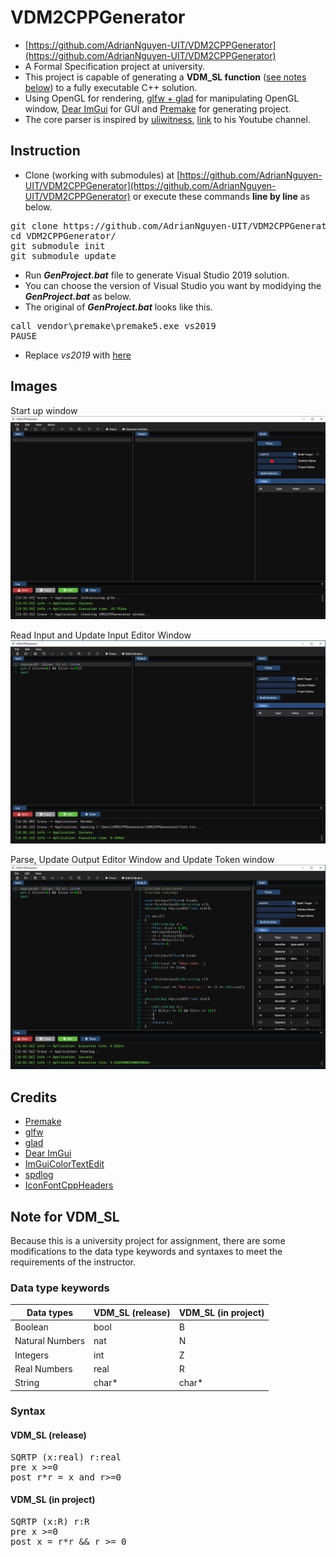 # VDM2CPPGenerator
* [https://github.com/AdrianNguyen-UIT/VDM2CPPGenerator](https://github.com/AdrianNguyen-UIT/VDM2CPPGenerator)
* A Formal Specification project at university.
* This project is capable of generating a **VDM_SL function** ([see notes below](#Note-for-VDM_SL)) to a fully executable C++ solution.
* Using OpenGL for rendering, [glfw + glad](#Credits) for manipulating OpenGL window, [Dear ImGui](#Credits) for GUI and [Premake](#Credits) for generating project.
* The core parser is inspired by [uliwitness](https://github.com/uliwitness/simpleparser), [link](https://www.youtube.com/user/uliwitness) to his Youtube channel.

## Instruction
* Clone (working with submodules) at [https://github.com/AdrianNguyen-UIT/VDM2CPPGenerator](https://github.com/AdrianNguyen-UIT/VDM2CPPGenerator) or execute these commands **line by line** as below.<br>
<pre>git clone https://github.com/AdrianNguyen-UIT/VDM2CPPGenerator
cd VDM2CPPGenerator/
git submodule init
git submodule update</pre>
* Run ***GenProject.bat*** file to generate Visual Studio 2019 solution.
* You can choose the version of Visual Studio you want by modidying the ***GenProject.bat*** as below.
* The original of ***GenProject.bat*** looks like this.
<pre>call vendor\premake\premake5.exe vs2019
PAUSE</pre>
* Replace *vs2019* with [here](https://premake.github.io/docs/Using-Premake#using-premake-to-generate-project-files)

## Images
Start up window
![Start up window](https://github.com/AdrianNguyen-UIT/VDM2CPPGenerator/blob/main/images/image1.png)

Read Input and Update Input Editor Window
![Read Input window](https://github.com/AdrianNguyen-UIT/VDM2CPPGenerator/blob/main/images/image2.png)

Parse, Update Output Editor Window and Update Token window
![Parse window](https://github.com/AdrianNguyen-UIT/VDM2CPPGenerator/blob/main/images/image3.png)


## Credits
* [Premake](https://github.com/premake/premake-core)
* [glfw](https://github.com/glfw/glfw)
* [glad](https://github.com/Dav1dde/glad)
* [Dear ImGui](https://github.com/ocornut/imgui)
* [ImGuiColorTextEdit](https://github.com/BalazsJako/ImGuiColorTextEdit)
* [spdlog](https://github.com/gabime/spdlog)
* [IconFontCppHeaders](https://github.com/juliettef/IconFontCppHeaders)

## Note for VDM_SL
Because this is a university project for assignment, there are some modifications to the data type keywords and syntaxes to meet the requirements of the instructor.

### Data type keywords
|Data types      | VDM_SL (release)              |VDM_SL (in project)          |
|----------------|-------------------------------|-----------------------------|
|Boolean         |bool                           |B                            |
|Natural Numbers |nat                            |N                            |
|Integers        |int                            |Z                            |
|Real Numbers    |real                           |R                            |
|String          |char*                          |char*                        |

### Syntax
#### VDM_SL (release)
<pre>SQRTP (x:real) r:real
pre x >=0
post r*r = x and r>=0</pre>

#### VDM_SL (in project)
<pre>SQRTP (x:R) r:R
pre x >=0
post x = r*r && r >= 0</pre>
